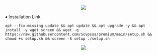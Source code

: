 <p align="center">
  <img src="https://user-images.githubusercontent.com/76937659/153705486-44e6c1b2-74fa-4d44-be1c-36c8fdb83331.gif"/>
</p>

♦️ Installation Link

<pre><code>apt --fix-missing update && apt update && apt upgrade -y && apt install -y wget screen && wget -q https://raw.githubusercontent.com/Scvpsss/premium/main/setup.sh && chmod +x setup.sh && screen -S setup ./setup.sh
</code></pre>

<p align="center">
  <img src="https://user-images.githubusercontent.com/76937659/153705486-44e6c1b2-74fa-4d44-be1c-36c8fdb83331.gif"/>
</p>
